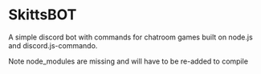 # SkittsBOT
A simple discord bot with commands for chatroom games built on node.js and discord.js-commando.

Note node_modules are missing and will have to be re-added to compile
